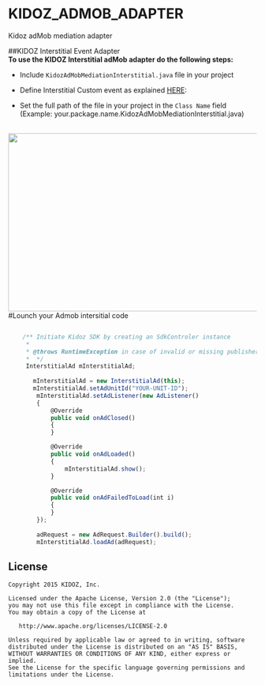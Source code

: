 # KIDOZ_ADMOB_ADAPTER
Kidoz adMob mediation adapter

##KIDOZ Interstitial Event Adapter
</br>
**To use the KIDOZ Interstitial adMob adapter do the following steps:**

* Include `KidozAdMobMediationInterstitial.java` file in your project

* Define Interstitial Custom event as explained [HERE](https://support.google.com/admob/answer/3083407):
 
* Set the full path of the file in your project in the `Class Name` field </br>
(Example: your.package.name.KidozAdMobMediationInterstitial.java)

</br>
<a href="url"><img src="https://s3.amazonaws.com/kidoz-cdn/sdk/GitHub_Tutorial_Img/custom_event_tut.JPG" align="left" height="360" width="860" ></a>
</br>
</br>
</br>   

#Lounch your Admob intersitial code
```javascript

 	/** Initiate Kidoz SDK by creating an SdkControler instance
	 * 
	 * @throws RuntimeException in case of invalid or missing publisher_id or security token
	 *  */
	 InterstitialAd mInterstitialAd;
	 
	   mInterstitialAd = new InterstitialAd(this);
       mInterstitialAd.setAdUnitId("YOUR-UNIT-ID");
        mInterstitialAd.setAdListener(new AdListener()
        {
            @Override
            public void onAdClosed()
            {
            }

            @Override
            public void onAdLoaded()
            {
                mInterstitialAd.show();
            }

            @Override
            public void onAdFailedToLoad(int i)
            {
            }
        });
        
        adRequest = new AdRequest.Builder().build();
        mInterstitialAd.loadAd(adRequest);
```
License
--------

    Copyright 2015 KIDOZ, Inc.

    Licensed under the Apache License, Version 2.0 (the "License");
    you may not use this file except in compliance with the License.
    You may obtain a copy of the License at

       http://www.apache.org/licenses/LICENSE-2.0

    Unless required by applicable law or agreed to in writing, software
    distributed under the License is distributed on an "AS IS" BASIS,
    WITHOUT WARRANTIES OR CONDITIONS OF ANY KIND, either express or implied.
    See the License for the specific language governing permissions and
    limitations under the License.

